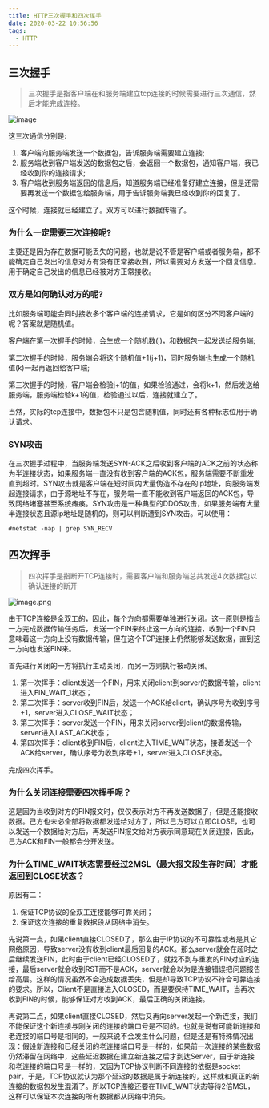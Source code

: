 ```yaml
---
title: HTTP三次握手和四次挥手
date: 2020-03-22 10:56:56
tags:
  - HTTP
---
```


## 三次握手
> 三次握手是指客户端在和服务端建立tcp连接的时候需要进行三次通信，然后才能完成连接。

![image](https://upload-images.jianshu.io/upload_images/2179059-169363549c8e9f57.png?imageMogr2/auto-orient/strip%7CimageView2/2/w/1240)

这三次通信分别是:

1. 客户端向服务端发送一个数据包，告诉服务端需要建立连接;
2. 服务端收到客户端发送的数据包之后，会返回一个数据包，通知客户端，我已经收到你的连接请求;
3. 客户端收到服务端返回的信息后，知道服务端已经准备好建立连接，但是还需要再发送一个数据包给服务端，用于告诉服务端我已经收到你的回复了。

这个时候，连接就已经建立了。双方可以进行数据传输了。

### 为什么一定需要三次连接呢?
主要还是因为存在数据可能丢失的问题，也就是说不管是客户端或者服务端，都不能确定自己发出的信息对方有没有正常接收到，所以需要对方发送一个回复信息。用于确定自己发出的信息已经被对方正常接收。

### 双方是如何确认对方的呢?
比如服务端可能会同时接收多个客户端的连接请求，它是如何区分不同客户端的呢？答案就是随机值。

客户端在第一次握手的时候，会生成一个随机数(j)，和数据包一起发送给服务端;

第二次握手的时候，服务端会将这个随机值+1(j+1)，同时服务端也生成一个随机值(k)一起再返回给客户端;

第三次握手的时候，客户端会检验j+1的值，如果检验通过，会将k+1，然后发送给服务端，服务端检验k+1的值，检验通过以后，连接就建立了。

当然，实际的tcp连接中，数据包不只是包含随机值，同时还有各种标志位用于确认请求。

### SYN攻击
在三次握手过程中，当服务端发送SYN-ACK之后收到客户端的ACK之前的状态称为半连接状态，如果服务端一直没有收到客户端的ACK包，服务端需要不断重发直到超时。SYN攻击就是客户端在短时间内大量伪造不存在的ip地址，向服务端发起连接请求，由于源地址不存在，服务端一直不能收到客户端返回的ACK包，导致网络堵塞甚至系统瘫痪。SYN攻击是一种典型的DDOS攻击，如果服务端有大量半连接状态且源ip地址是随机的，则可以判断遭到SYN攻击。可以使用：

```shell
#netstat -nap | grep SYN_RECV
```


## 四次挥手
> 四次挥手是指断开TCP连接时，需要客户端和服务端总共发送4次数据包以确认连接的断开

![image.png](https://upload-images.jianshu.io/upload_images/2179059-9b09667fe6b27de1.png?imageMogr2/auto-orient/strip%7CimageView2/2/w/1240)

由于TCP连接是全双工的，因此，每个方向都需要单独进行关闭。这一原则是指当一方完成数据传输任务后，发送一个FIN来终止这一方向的连接，收到一个FIN只意味着这一方向上没有数据传输，但在这个TCP连接上仍然能够发送数据，直到这一方向也发送FIN来。

首先进行关闭的一方将执行主动关闭，而另一方则执行被动关闭。

1. 第一次挥手：client发送一个FIN，用来关闭client到server的数据传输，client进入FIN_WAIT_1状态；
2. 第二次挥手：server收到FIN后，发送一个ACK给client，确认序号为收到序号+1，server进入CLOSE_WAIT状态；
3. 第三次挥手：server发送一个FIN，用来关闭server到client的数据传输，server进入LAST_ACK状态；
4. 第四次挥手：client收到FIN后，client进入TIME_WAIT状态，接着发送一个ACK给server，确认序号为收到序号+1，server进入CLOSE状态。

完成四次挥手。

### 为什么关闭连接需要四次挥手呢？
这是因为当收到对方的FIN报文时，仅仅表示对方不再发送数据了，但是还能接收数据。己方也未必全部将数据都发送给对方了，所以己方可以立即CLOSE，也可以发送一个数据给对方后，再发送FIN报文给对方表示同意现在关闭连接，因此，己方ACK和FIN一般都会分开发送。

### 为什么TIME_WAIT状态需要经过2MSL（最大报文段生存时间）才能返回到CLOSE状态？

原因有二：

1. 保证TCP协议的全双工连接能够可靠关闭；
2. 保证这次连接的重复数据段从网络中消失。

先说第一点，如果client直接CLOSED了，那么由于IP协议的不可靠性或者是其它网络原因，导致server没有收到client最后回复的ACK。那么server就会在超时之后继续发送FIN，此时由于client已经CLOSED了，就找不到与重发的FIN对应的连接，最后server就会收到RST而不是ACK，server就会以为是连接错误把问题报告给高层。这样的情况虽然不会造成数据丢失，但是却导致TCP协议不符合可靠连接的要求。所以，Client不是直接进入CLOSED，而是要保持TIME_WAIT，当再次收到FIN的时候，能够保证对方收到ACK，最后正确的关闭连接。

再说第二点，如果client直接CLOSED，然后又再向server发起一个新连接，我们不能保证这个新连接与刚关闭的连接的端口号是不同的。也就是说有可能新连接和老连接的端口号是相同的。一般来说不会发生什么问题，但是还是有特殊情况出现：假设新连接和已经关闭的老连接端口号是一样的，如果前一次连接的某些数据仍然滞留在网络中，这些延迟数据在建立新连接之后才到达Server，由于新连接和老连接的端口号是一样的，又因为TCP协议判断不同连接的依据是socket pair，于是，TCP协议就认为那个延迟的数据是属于新连接的，这样就和真正的新连接的数据包发生混淆了。所以TCP连接还要在TIME_WAIT状态等待2倍MSL，这样可以保证本次连接的所有数据都从网络中消失。
